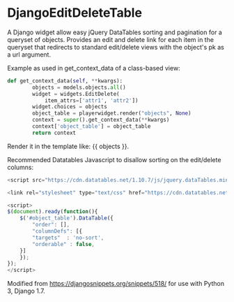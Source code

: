 # DjangoEditDeleteTable
A Django widget allow easy jQuery DataTables sorting and pagination for a queryset of objects.  Provides an edit and delete link for each item in the queryset that redirects to standard edit/delete views with the object's pk as a url argument.

Example as used in get_context_data of a class-based view:
```python
def get_context_data(self, **kwargs):
        objects = models.objects.all()
        widget = widgets.EditDelete(
            item_attrs=['attr1', 'attr2'])
        widget.choices = objects
        object_table = playerwidget.render("objects", None)
        context = super().get_context_data(**kwargs)
        context['object_table'] = object_table
        return context
```
        
Render it in the template like: {{ objects }}.


Recommended Datatables Javascript to disallow sorting on the edit/delete columns:

```javascript
<script src="https://cdn.datatables.net/1.10.7/js/jquery.dataTables.min.js"></script>

<link rel="stylesheet" type="text/css" href="https://cdn.datatables.net/1.10.7/css/jquery.dataTables.css"></link>

<script>
$(document).ready(function(){
    $('#object_table').DataTable({
        "order": [],
        "columnDefs": [{
        "targets"  : 'no-sort',
        "orderable" : false,
    }]
    });
});
</script>
```

Modified from https://djangosnippets.org/snippets/518/ for use with Python 3, Django 1.7.
